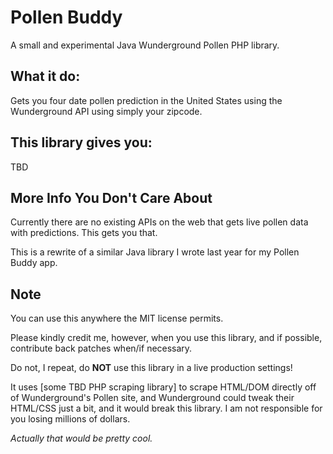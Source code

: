 # Pollen Buddy

A small and experimental Java Wunderground Pollen PHP library.

## What it do:

Gets you four date pollen prediction in the United States using the Wunderground API using simply your zipcode.

## This library gives you:

TBD

## More Info You Don't Care About

Currently there are no existing APIs on the web that gets live pollen data with predictions. This gets you that.

This is a rewrite of a similar Java library I wrote last year for my Pollen Buddy app. 

## Note

You can use this anywhere the MIT license permits.

Please kindly credit me, however, when you use this library, and if possible, contribute back patches when/if necessary.

Do not, I repeat, do **NOT** use this library in a live production settings!

It uses [some TBD PHP scraping library] to scrape HTML/DOM directly off of Wunderground's Pollen site, and Wunderground could tweak their HTML/CSS just a bit, and it would break this library. I am not responsible for you losing millions of dollars.

*Actually that would be pretty cool.*